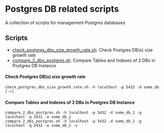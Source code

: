 # Postgres DB related scripts
A collection of scripts for management Postgres databases

## Scripts
*  [check_postgres_dbs_size_growth_rate.sh](check_postgres_dbs_size_growth_rate.sh): Check Postgres DB(s) size growth rate
*  [compare_2_dbs_postgres.sh](compare_2_dbs_postgres.sh): Compare Tables and Indexes of 2 DBs in Postgres DB Instance

#### Check Postgres DB(s) size growth rate
```shell script
check_postgres_dbs_size_growth_rate.sh -h localhost -p 5432 -d some_db [-r]
```
#### Compare Tables and Indexes of 2 DBs in Postgres DB Instance
```shell script
compare_2_dbs_postgres.sh -h localhost -p 5432 -d some_db_1 -g localhost -q 5432 -e some_db_2
compare_2_dbs_postgres.sh -h localhost -p 5432 -d some_db_1 -g localhost -q 5432 -e some_db_2 -v
```

